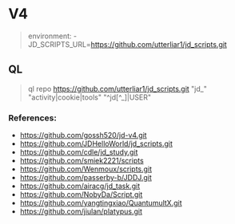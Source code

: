 # V4
> environment: 
      - JD_SCRIPTS_URL=https://github.com/utterliar1/jd_scripts.git
## QL
> ql repo https://github.com/utterliar1/jd_scripts.git "jd_" "activity|cookie|tools" "^jd[^_]|USER"
### References:
- https://github.com/gossh520/jd-v4.git
- https://github.com/JDHelloWorld/jd_scripts.git
- https://github.com/cdle/jd_study.git
- https://github.com/smiek2221/scripts
- https://github.com/Wenmoux/scripts.git
- https://github.com/passerby-b/JDDJ.git
- https://github.com/airacg/jd_task.git
- https://github.com/NobyDa/Script.git
- https://github.com/yangtingxiao/QuantumultX.git
- https://github.com/jiulan/platypus.git
